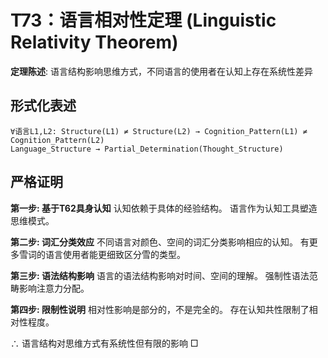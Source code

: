 # T73：语言相对性定理 (Linguistic Relativity Theorem)

**定理陈述**: 语言结构影响思维方式，不同语言的使用者在认知上存在系统性差异

## 形式化表述
```
∀语言L1,L2: Structure(L1) ≠ Structure(L2) → Cognition_Pattern(L1) ≠ Cognition_Pattern(L2)
Language_Structure → Partial_Determination(Thought_Structure)
```

## 严格证明

**第一步: 基于T62具身认知**
认知依赖于具体的经验结构。
语言作为认知工具塑造思维模式。

**第二步: 词汇分类效应**
不同语言对颜色、空间的词汇分类影响相应的认知。
有更多雪词的语言使用者能更细致区分雪的类型。

**第三步: 语法结构影响**
语言的语法结构影响对时间、空间的理解。
强制性语法范畴影响注意力分配。

**第四步: 限制性说明**
相对性影响是部分的，不是完全的。
存在认知共性限制了相对性程度。

∴ 语言结构对思维方式有系统性但有限的影响 □